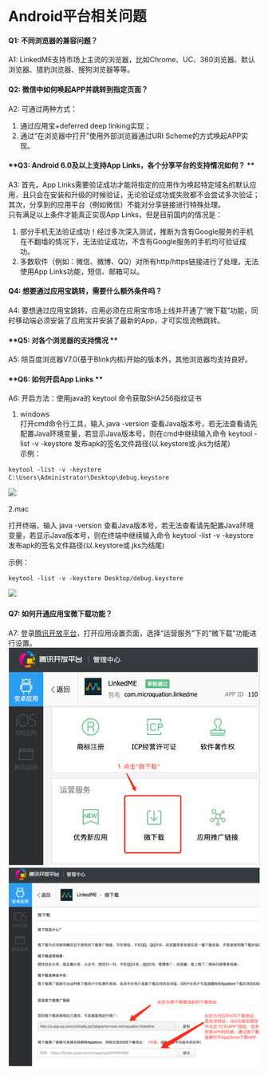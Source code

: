 # Android平台相关问题

#### **Q1: 不同浏览器的兼容问题？**

A1:  LinkedME支持市场上主流的浏览器，比如Chrome、UC、360浏览器、默认浏览器、猎豹浏览器、搜狗浏览器等等。

#### **Q2: 微信中如何唤起APP并跳转到指定页面？**

A2:  可通过两种方式：  
1. 通过应用宝+deferred deep linking实现；  
2. 通过“在浏览器中打开”使用外部浏览器通过URI Scheme的方式唤起APP实现。

#### **Q3: Android 6.0及以上支持App Links，各个分享平台的支持情况如何？ **

A3:  首先，App Links需要验证成功才能将指定的应用作为唤起特定域名的默认应用，且只会在安装和升级的时候验证，无论验证成功或失败都不会尝试多次验证； 其次，分享到的应用平台（例如微信）不能对分享链接进行特殊处理。  
只有满足以上条件才能真正实现App Links，但是目前国内的情况是：  
1. 部分手机无法验证成功！经过多次深入测试，推断为含有Google服务的手机在不翻墙的情况下，无法验证成功，不含有Google服务的手机均可验证成功。  
2. 多数软件（例如：微信、微博、QQ）对所有http/https链接进行了处理，无法使用App Links功能，短信、邮箱可以。

#### **Q4: 想要通过应用宝跳转，需要什么额外条件吗？**

A4:  要想通过应用宝跳转，应用必须在应用宝市场上线并开通了“微下载”功能，同时移动端必须安装了应用宝并安装了最新的App，才可实现流畅跳转。

#### **Q5: 对各个浏览器的支持情况 **

A5:  除百度浏览器V7.0\(基于Blink内核\)开始的版本外，其他浏览器均支持良好。

#### **Q6: 如何开启App Links **

A6:  开启方法：使用java的 keytool 命令获取SHA256指纹证书  
1. windows  
打开cmd命令行工具，输入 java -version 查看Java版本号，若无法查看请先配置Java环境变量，若显示Java版本号，则在cmd中继续输入命令 keytool -list -v -keystore 发布apk的签名文件路径\(以.keystore或.jks为结尾\)  
示例：

```
keytool -list -v -keystore C:\Users\Administrator\Desktop\debug.keystore
```

![](https://www.linkedme.cc/docs/images/docs_QA_windows.png)


2.mac  

打开终端，输入 java -version 查看Java版本号，若无法查看请先配置Java环境变量，若显示Java版本号，则在终端中继续输入命令 keytool -list -v -keystore 发布apk的签名文件路径\(以.keystore或.jks为结尾\)  

示例：

```
keytool -list -v -keystore Desktop/debug.keystore
```

![](https://www.linkedme.cc/docs/images/docs_QA_mac.png)



#### **Q7: 如何开通应用宝微下载功能？**

A7:   登录[腾讯开放平台](http://open.qq.com)，打开应用设置页面，选择“运营服务”下的“微下载”功能进行设置。
![](/assets/aaa.png)
![](/assets/bbb.png)





